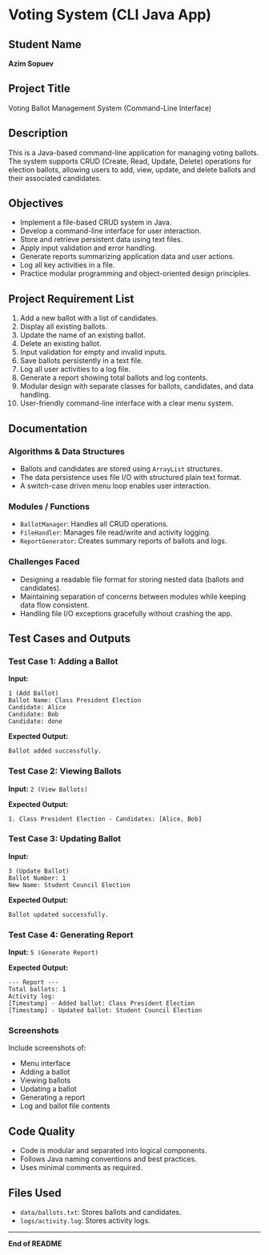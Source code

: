 
# Voting System (CLI Java App)

## Student Name
**Azim Sopuev**

## Project Title
Voting Ballot Management System (Command-Line Interface)

## Description
This is a Java-based command-line application for managing voting ballots. The system supports CRUD (Create, Read, Update, Delete) operations for election ballots, allowing users to add, view, update, and delete ballots and their associated candidates.

## Objectives
- Implement a file-based CRUD system in Java.
- Develop a command-line interface for user interaction.
- Store and retrieve persistent data using text files.
- Apply input validation and error handling.
- Generate reports summarizing application data and user actions.
- Log all key activities in a file.
- Practice modular programming and object-oriented design principles.

## Project Requirement List
1. Add a new ballot with a list of candidates.
2. Display all existing ballots.
3. Update the name of an existing ballot.
4. Delete an existing ballot.
5. Input validation for empty and invalid inputs.
6. Save ballots persistently in a text file.
7. Log all user activities to a log file.
8. Generate a report showing total ballots and log contents.
9. Modular design with separate classes for ballots, candidates, and data handling.
10. User-friendly command-line interface with a clear menu system.

## Documentation

### Algorithms & Data Structures
- Ballots and candidates are stored using `ArrayList` structures.
- The data persistence uses file I/O with structured plain text format.
- A switch-case driven menu loop enables user interaction.

### Modules / Functions
- `BallotManager`: Handles all CRUD operations.
- `FileHandler`: Manages file read/write and activity logging.
- `ReportGenerator`: Creates summary reports of ballots and logs.

### Challenges Faced
- Designing a readable file format for storing nested data (ballots and candidates).
- Maintaining separation of concerns between modules while keeping data flow consistent.
- Handling file I/O exceptions gracefully without crashing the app.

## Test Cases and Outputs

### Test Case 1: Adding a Ballot
**Input:**
```
1 (Add Ballot)
Ballot Name: Class President Election
Candidate: Alice
Candidate: Bob
Candidate: done
```

**Expected Output:**
```
Ballot added successfully.
```

### Test Case 2: Viewing Ballots
**Input:** `2 (View Ballots)`

**Expected Output:**
```
1. Class President Election - Candidates: [Alice, Bob]
```

### Test Case 3: Updating Ballot
**Input:**
```
3 (Update Ballot)
Ballot Number: 1
New Name: Student Council Election
```

**Expected Output:**
```
Ballot updated successfully.
```

### Test Case 4: Generating Report
**Input:** `5 (Generate Report)`

**Expected Output:**
```
--- Report ---
Total ballots: 1
Activity log:
[Timestamp] - Added ballot: Class President Election
[Timestamp] - Updated ballot: Student Council Election
```

### Screenshots
Include screenshots of:
- Menu interface
- Adding a ballot
- Viewing ballots
- Updating a ballot
- Generating a report
- Log and ballot file contents

## Code Quality
- Code is modular and separated into logical components.
- Follows Java naming conventions and best practices.
- Uses minimal comments as required.

## Files Used
- `data/ballots.txt`: Stores ballots and candidates.
- `logs/activity.log`: Stores activity logs.

---

**End of README**
